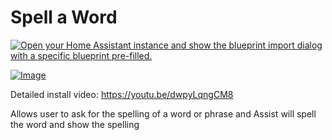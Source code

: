 # Spell a Word

[![Open your Home Assistant instance and show the blueprint import dialog with a specific blueprint pre-filled.](https://my.home-assistant.io/badges/blueprint_import.svg)](https://my.home-assistant.io/redirect/blueprint_import/?blueprint_url=https%3A%2F%2Fraw.githubusercontent.com%2Fdinki%2FView-Assist%2Fmain%2FView+Assist+custom+sentences%2FSpell+a+Word%2Fblueprint-spellaword.yaml)

[![Image](https://img.youtube.com/vi/dwpyLqngCM8/mqdefault.jpg)](https://www.youtube.com/watch?v=dwpyLqngCM8)

Detailed install video: https://youtu.be/dwpyLqngCM8


Allows user to ask for the spelling of a word or phrase and Assist will spell the word and show the spelling

